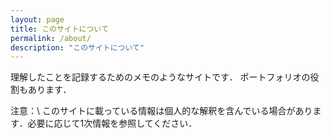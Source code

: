 ```yaml
---
layout: page
title: このサイトについて
permalink: /about/
description: "このサイトについて"
---
```


理解したことを記録するためのメモのようなサイトです．
ポートフォリオの役割もあります．

注意：\\
このサイトに載っている情報は個人的な解釈を含んでいる場合があります．必要に応じて1次情報を参照してください．

